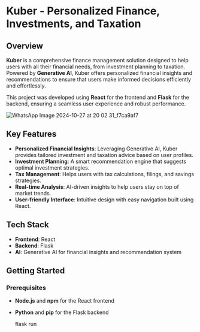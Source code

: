 # Kuber - Personalized Finance, Investments, and Taxation


## Overview

**Kuber** is a comprehensive finance management solution designed to help users with all their financial needs, from investment planning to taxation. Powered by **Generative AI**, Kuber offers personalized financial insights and recommendations to ensure that users make informed decisions efficiently and effortlessly.

This project was developed using **React** for the frontend and **Flask** for the backend, ensuring a seamless user experience and robust performance.



![WhatsApp Image 2024-10-27 at 20 02 31_f7ca9af7](https://github.com/user-attachments/assets/10982c5f-d9e2-4388-a8a6-8c5eaf6b7234)


## Key Features

- **Personalized Financial Insights**: Leveraging Generative AI, Kuber provides tailored investment and taxation advice based on user profiles.
- **Investment Planning**: A smart recommendation engine that suggests optimal investment strategies.
- **Tax Management**: Helps users with tax calculations, filings, and savings strategies.
- **Real-time Analysis**: AI-driven insights to help users stay on top of market trends.
- **User-friendly Interface**: Intuitive design with easy navigation built using React.

## Tech Stack

- **Frontend**: React
- **Backend**: Flask
- **AI**: Generative AI for financial insights and recommendation system

## Getting Started

### Prerequisites

- **Node.js** and **npm** for the React frontend
- **Python** and **pip** for the Flask backend


   flask run
   ```


